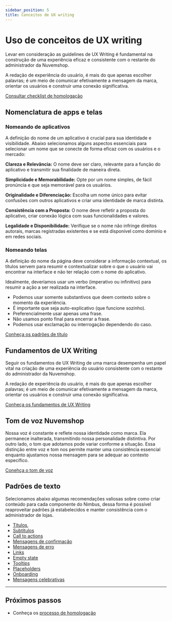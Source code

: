```yaml
---
sidebar_position: 5
title: Conceitos de UX writing
---
```


# Uso de conceitos de UX writing

Levar em consideração as guidelines de UX Writing é fundamental na construção de uma experiência eficaz e consistente com o restante do administrador da Nuvemshop.

A redação de experiência do usuário, é mais do que apenas escolher palavras; é um meio de comunicar efetivamente a mensagem da marca, orientar os usuários e construir uma conexão significativa.

[Consultar checklist de homologação](../homologation/checklist.md#uso-de-conceitos-de-ux-writing---prioridade-baixa)

## Nomenclatura de apps e telas

### Nomeando de aplicativos

A definição do nome de um aplicativo é crucial para sua identidade e visibilidade. Abaixo selecionamos alguns aspectos essenciais para selecionar um nome que se conecte de forma eficaz com os usuários e o mercado:

**Clareza e Relevância:** O nome deve ser claro, relevante para a função do aplicativo e transmitir sua finalidade de maneira direta.

**Simplicidade e Memorabilidade:** Opte por um nome simples, de fácil pronúncia e que seja memorável para os usuários.

**Originalidade e Diferenciação:** Escolha um nome único para evitar confusões com outros aplicativos e criar uma identidade de marca distinta.

**Consistência com a Proposta:** O nome deve refletir a proposta do aplicativo, criar conexão lógica com suas funcionalidades e valores.

**Legalidade e Disponibilidade:** Verifique se o nome não infringe direitos autorais, marcas registradas existentes e se está disponível como domínio e em redes sociais.

### Nomeando telas

A definição do nome da página deve considerar a informação contextual, os títulos servem para resumir e contextualizar sobre o que o usuário vai encontrar na interface e não ter relação com o nome do aplicativo.

Idealmente, deveríamos usar um verbo (imperativo ou infinitivo) para resumir a ação a ser realizada na interface.

- Podemos usar somente substantivos que deem contexto sobre o momento da experiência.
- É importante que seja auto-explicativo (que funcione sozinho).
- Preferencialmente usar apenas uma frase.
- Não usamos ponto final para encerrar a frase.
- Podemos usar exclamação ou interrogação dependendo do caso.

[Conheça os padrões de título](https://zeroheight.com/910040352/p/14ac6a-padroes-de-texto/b/521fa2)

## Fundamentos de UX Writing

Seguir os fundamentos de UX Writing de uma marca desempenha um papel vital na criação de uma experiência do usuário consistente com o restante do administrador da Nuvemshop.

A redação de experiência do usuário, é mais do que apenas escolher palavras; é um meio de comunicar efetivamente a mensagem da marca, orientar os usuários e construir uma conexão significativa.

[Conheça os fundamentos de UX Writing](https://zeroheight.com/910040352/p/82a0dc-principios-e-fundamentos)

## Tom de voz Nuvemshop

Nossa voz é constante e reflete nossa identidade como marca. Ela permanece inalterada, transmitindo nossa personalidade distintiva. Por outro lado, o tom que adotamos pode variar conforme a situação. Essa distinção entre voz e tom nos permite manter uma consistência essencial enquanto ajustamos nossa mensagem para se adequar ao contexto específico.

[Conehça o tom de voz](https://zeroheight.com/910040352/p/19a983-voz--tom)

## Padrões de texto

Selecionamos abaixo algumas recomendações valiosas sobre como criar conteúdo para cada componente do Nimbus, dessa forma é possível reaproveitar padrões já estabelecidos e manter consistência com o administrador de lojas.

- [Títulos](https://zeroheight.com/910040352/p/14ac6a-padroes-de-texto/b/521fa2),
- [Subtítulos](https://zeroheight.com/910040352/p/14ac6a-padroes-de-texto/b/968d08)
- [Call to actions](https://zeroheight.com/910040352/p/14ac6a-padroes-de-texto/b/934e1a)
- [Mensagens de confirmação](https://zeroheight.com/910040352/p/14ac6a-padroes-de-texto/b/118208)
- [Mensagens de erro](https://zeroheight.com/910040352/p/14ac6a-padroes-de-texto/b/64a717)
- [Links](https://zeroheight.com/910040352/p/14ac6a-padroes-de-texto/b/822ab0)
- [Empty state](https://zeroheight.com/910040352/p/14ac6a-padroes-de-texto/b/2461ee)
- [Tooltips](https://zeroheight.com/910040352/p/14ac6a-padroes-de-texto/b/968547)
- [Placeholders](https://zeroheight.com/910040352/p/14ac6a-padroes-de-texto/b/3364d0)
- [Onboarding](https://zeroheight.com/910040352/p/14ac6a-padroes-de-texto/b/86dbf1)
- [Mensagens celebrativas](https://zeroheight.com/910040352/p/14ac6a-padroes-de-texto/b/936fc4)

---

## Próximos passos

- Conheça os [processo de homologação](/docs/homologation/overview.md)